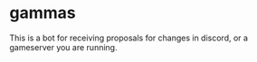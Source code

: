 # gammas
This is a bot for receiving proposals for changes in discord, or a gameserver you are running.
